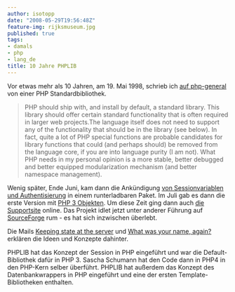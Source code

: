 ```yaml
---
author: isotopp
date: "2008-05-29T19:56:48Z"
feature-img: rijksmuseum.jpg
published: true
tags:
- damals
- php
- lang_de
title: 10 Jahre PHPLIB
---
```

Vor etwas mehr als 10 Jahren, am 19. Mai 1998, schrieb ich
[auf php-general](http://marc.info/?l=php-general&m=90222497032618&w=2) von einer PHP Standardbibliothek.

> PHP should ship with, and install by default, a standard library. This
> library should offer certain standard functionality that is often required
> in larger web projects.The language itself does not need to support any of
> the functionality that should be in the library (see below). In fact,
> quite a lot of PHP special functions are probable candidates for library
> functions that could (and perhaps should) be removed from the language
> core, if you are into language purity (I am not). What PHP needs in my
> personal opinion is a more stable, better debugged and better equipped
> modularization mechanism (and better namespace management).

Wenig später, Ende Juni, kam dann die Ankündigung
[von Sessionvariablen und Authentisierung](http://marc.info/?l=php-general&m=90222503034131&w=2)
in einem runterladbaren Paket. Im Juli gab es dann die erste Version mit
[PHP 3 Objekten](http://marc.info/?l=php-general&m=90222513232492&w=2). Um diese Zeit ging dann auch
[die Supportsite](http://marc.info/?l=php-general&m=90222513233868&w=2) online.
Das Projekt idlet jetzt unter anderer Führung auf
[SourceForge](http://phplib.sourceforge.net) rum - es hat sich inzwischen überlebt.

Die Mails
[Keeping state at the server](http://marc.info/?l=phplib&m=94064176914442&w=2) und
[What was your name, again?](http://marc.info/?l=phplib&m=94064176914442&w=2) erklären die Ideen
und Konzepte dahinter.

PHPLIB hat das Konzept der Session in PHP eingeführt und war die
Default-Bibliothek dafür in PHP 3. Sascha Schumann hat den Code dann in PHP4
in den PHP-Kern selber überführt. PHPLIB hat außerdem das Konzept des
Datenbankwrappers in PHP eingeführt und eine der ersten
Template-Bibliotheken enthalten.
